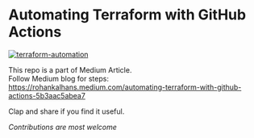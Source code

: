 # Automating Terraform with GitHub Actions

[![terraform-automation](https://github.com/r4rohan/terraform-with-cicd/actions/workflows/terraform.yml/badge.svg?branch=main)](https://github.com/r4rohan/terraform-with-cicd/actions/workflows/terraform.yml)

This repo is a part of Medium Article. <br>
Follow Medium blog for steps: https://rohankalhans.medium.com/automating-terraform-with-github-actions-5b3aac5abea7

Clap and share if you find it useful.

_Contributions are most welcome_
